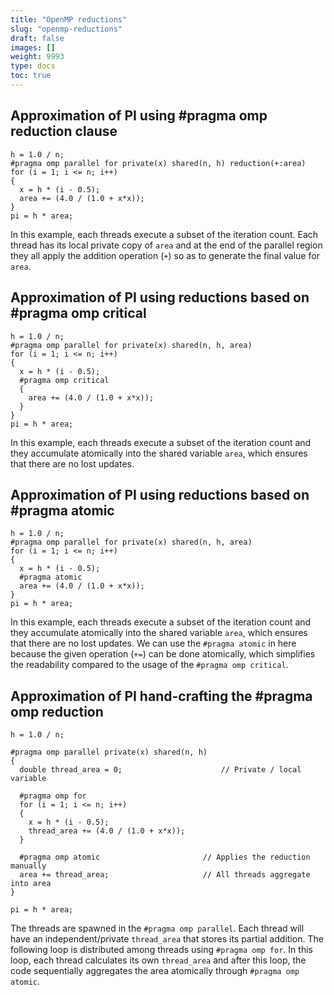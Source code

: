 ```yaml
---
title: "OpenMP reductions"
slug: "openmp-reductions"
draft: false
images: []
weight: 9993
type: docs
toc: true
---
```


## Approximation of PI using #pragma omp reduction clause
    h = 1.0 / n;
    #pragma omp parallel for private(x) shared(n, h) reduction(+:area) 
    for (i = 1; i <= n; i++)
    {
      x = h * (i - 0.5);
      area += (4.0 / (1.0 + x*x));
    }
    pi = h * area;

In this example, each threads execute a subset of the iteration count. Each thread has its local private copy of `area` and at the end of the parallel region they all apply the addition operation (`+`) so as to generate the final value for `area`.

## Approximation of PI using reductions based on #pragma omp critical
    h = 1.0 / n;
    #pragma omp parallel for private(x) shared(n, h, area) 
    for (i = 1; i <= n; i++)
    {
      x = h * (i - 0.5);
      #pragma omp critical
      {
        area += (4.0 / (1.0 + x*x));
      }
    }
    pi = h * area;

In this example, each threads execute a subset of the iteration count and they accumulate atomically into the shared variable `area`, which ensures that there are no lost updates.

## Approximation of PI using reductions based on #pragma atomic
    h = 1.0 / n;
    #pragma omp parallel for private(x) shared(n, h, area) 
    for (i = 1; i <= n; i++)
    {
      x = h * (i - 0.5);
      #pragma atomic
      area += (4.0 / (1.0 + x*x));
    }
    pi = h * area;

In this example, each threads execute a subset of the iteration count and they accumulate atomically into the shared variable `area`, which ensures that there are no lost updates. We can use the `#pragma atomic` in here because the given operation (`+=`) can be done atomically, which simplifies the readability compared to the usage of the `#pragma omp critical`.

## Approximation of PI hand-crafting the #pragma omp reduction
    h = 1.0 / n;

    #pragma omp parallel private(x) shared(n, h)
    {
      double thread_area = 0;                      // Private / local variable

      #pragma omp for
      for (i = 1; i <= n; i++)
      {
        x = h * (i - 0.5);
        thread_area += (4.0 / (1.0 + x*x));
      }

      #pragma omp atomic                       // Applies the reduction manually
      area += thread_area;                     // All threads aggregate into area
    }

    pi = h * area;


The threads are spawned in the `#pragma omp parallel`. Each thread will have an independent/private `thread_area` that stores its partial addition. The following loop is distributed among threads using `#pragma omp for`. In this loop, each thread calculates its own `thread_area` and after this loop, the code sequentially aggregates the area atomically through `#pragma omp atomic`.



